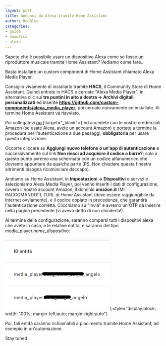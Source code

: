 ```yaml
---
layout: post
title: Annunci da Alexa tramite Home Assistant
author: RedBlue
categories: 
- guide
- domotica
- alexa
---
```


Sapete che è possibile usare un dispositivo Alexa come se fosse un riproduttore musicale tramite Home Assistant? Vediamo come fare..

Basta installare un custom component di Home Assistant chiamato Alexa Media Player.

Consiglio vivamente di installarlo tramite **HACS**, il Community Store di Home Assistant. Quindi entrate in HACS e cercate "Alexa Media Player", in alternativa clic sui **tre puntini in alto a destra -> Archivi digitali personalizzati** ed inserite **https://github.com/custom-components/alexa_media_player**, poi cercate nuovamente ed installate. Al termine Home Assistant va riavviato.

Poi collegatevi [qui](https://www.amazon.it/ap/signin?openid.pape.preferred_auth_policies=SinglefactorWithPossessionChallenge&openid.pape.max_auth_age=900&openid.return_to=https%3A%2F%2Fwww.amazon.it%2Fa%2Fsettings%2Fapproval&openid.assoc_handle=itflex&openid.mode=checkid_setup&intercept=false&openid.ns=http%3A%2F%2Fspecs.openid.net%2Fauth%2F2.0){:target="_blank">} ed accedete con le vostre credenziali Amazon (se usate Alexa, avete un account Amazon) e portate a termine la procedura per l'autenticazione a due passaggi, **obbligatoria** per usare questa integrazione.

Occorre cliccare su **Aggiungi nuovo telefono o un'app di autenticazione** e successivamente sul link **Non riesci ad acquisire il codice a barre?**; solo a questo punto avremo una schermata con un codice alfanumerico che dovremo appuntare da qualche parte (PS. Non chiudere questa finestra altrimenti bisogna ricominciare daccapo).

Andiamo su Home Assistant, in **Impostazioni -> Dispositivi** e servizi e selezioniamo Alexa Media Player, poi vanno inseriti i dati di configurazione, ovvero il nostro account Amazon, il dominio **amazon.it** (MI RACCOMANDO!!), l'URL di Home Assistant (deve essere raggiungibile da Internet ovviamente), e il codice copiato in precedenza, che garantirà l'autenticazione corretta. Clicchiamo su "Invia" e avremo un'OTP da inserire nella pagina precedente (vi avevo detto di non chiuderla!).

Al termine della configurazione, saranno comparsi tutti i dispositivi alexa che avete in casa, e le relative entità, e saranno del tipo media_player.*nome_dispositivo*:

![alexa_media_player_image](/assets/images/alexa_media_player.png){:style="display:block; width: 100%; margin-left:auto; margin-right:auto"}

Poi, tali entità saranno richiamabili a piacimento tramite Home Assistant, ad esempio in un'automazione.

Stay tuned